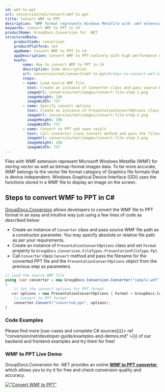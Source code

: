 ```yaml
---
id: wmf-to-ppt
url: conversion/net/convert/wmf-to-ppt
title: Convert WMF to PPT
description: "WMF format represents Windows Metafile with .wmf extension. Learn how to convert WMF to PPT file programmatically in C# language using GroupDocs.Conversion for .NET library."
keywords: Convert WMF to PPT in C#
productName: GroupDocs.Conversion for .NET
structuredData:
    productCode: conversion
    productPlatform: net
    appName: Convert WMF to PPT in C#
    appDescription: Convert WMF to PPT natively with high performance using C# language and server side GroupDocs.Conversion for .NET APIs, without the use of any software like Microsoft or Open Office.
    howTo:
        name: How to convert WMF to PPT in C# 
        description: Some description
        url: conversion/net/convert/wmf-to-ppt/#steps-to-convert-wmf-to-ppt-in-c
        steps:
        - name: Load source WMF file 
          text: Create an instance of Converter class and pass source WMF file path as a constructor parameter. You may specify absolute or relative file path as per your requirements. 
          imageUrl: conversion/net/images/convert-file-step-1.png
          imageHeight: 196
          imageWidth: 737
        - name: Specify convert options 
          text: Create an instance of PresentationConvertOptions class.
          imageUrl: conversion/net/images/convert-file-step-2.png
          imageHeight: 196
          imageWidth: 737
        - name: Convert to PPT and save result 
          text: Call Converter class Convert method and pass the filename for the converted HTML file and the PresentationConvertOptions object from the previous step as parameters.
          imageUrl: conversion/net/images/convert-file-step-3.png
          imageHeight: 196
          imageWidth: 737
---
```


Files with WMF extension represent Microsoft Windows Metafile (WMF) for storing vector as well as bitmap-format images data. To be more accurate, WMF belongs to the vector file format category of Graphics file formats that is device independent. Windows Graphical Device Interface (GDI) uses the functions stored in a WMF file to display an image on the screen.

## Steps to convert WMF to PPT in C#

[GroupDocs.Conversion](https://products.groupdocs.com/conversion/net) allows developers to convert the WMF file to PPT format in an easy and intuitive way just using a few lines of code as described below:

* Create an instance of `Converter` class and pass source WMF file path as a constructor parameter. You may specify absolute or relative file path as per your requirements. 
* Create an instance of `PresentationConvertOptions` class and set `Format` property to `GroupDocs.Conversion.FileTypes.PresentationFileType.Ppt`.
* Call `Converter` class `Convert` method and pass the filename for the converted PPT file and the `PresentationConvertOptions` object from the previous step as parameters.

```csharp
// Load the source WMF file
using (var converter = new GroupDocs.Conversion.Converter("sample.wmf"))
{
    // Set the convert options for PPT format
   var options = new PresentationConvertOptions { Format = GroupDocs.Conversion.FileTypes.PresentationFileType.Ppt };
    // Convert to PPT format
    converter.Convert("converted.ppt", options);
}
```

### Code Examples

Please find more [use-cases and complete C# sources]({{< ref "conversion/net/developer-guide/examples-and-demos.md" >}}) of our backend and frontend examples and try them for free!

### WMF to PPT Live Demo

GroupDocs.Conversion for .NET provides an online [**WMF to PPT converter**](https://products.groupdocs.app/conversion/wmf-to-ppt), which allows you to try it for free and check conversion quality and accuracy.

[!["Convert WMF to PPT"](conversion/net/images/convert-to-ppt/convert-wmf-to-ppt.png)](https://products.groupdocs.app/conversion/wmf-to-ppt)